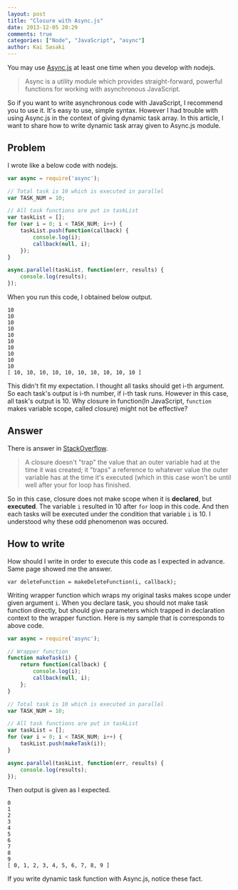 ```yaml
---
layout: post
title: "Closure with Async.js"
date: 2013-12-05 20:29
comments: true
categories: ["Node", "JavaScript", "async"]
author: Kai Sasaki
---
```


You may use [Async.js](https://npmjs.org/package/async) at least one time when you develop with nodejs.

> Async is a utility module which provides straight-forward, powerful functions for working with asynchronous JavaScript.

So if you want to write asynchronous code with JavaScript, I recommend you to use it. It's easy to use, simple syntax.
However I had trouble with using Async.js in the context of giving dynamic task array. In this article, I want to share 
how to write dynamic task array given to Async.js module.

## Problem

I wrote like a below code with nodejs.

```js
var async = require('async');

// Total task is 10 which is executed in parallel
var TASK_NUM = 10;

// All task functions are put in taskList
var taskList = [];
for (var i = 0; i < TASK_NUM; i++) {
    taskList.push(function(callback) {
        console.log(i);
        callback(null, i);
    });
}

async.parallel(taskList, function(err, results) {
    console.log(results);
});
```

When you run this code, I obtained below output.

```
10
10
10
10
10
10
10
10
10
10
[ 10, 10, 10, 10, 10, 10, 10, 10, 10, 10 ]
```

This didn't fit my expectation. I thought all tasks should get i-th argument. So each task's output
is i-th number, if i-th task runs. However in this case, all task's output is 10. Why closure in function(In JavaScript, `function` makes variable scope, called closure) might not be effective?

## Answer

There is answer in [StackOverflow](http://stackoverflow.com/questions/12472448/async-parallel-with-functions-dynamic-array).

> A closure doesn't "trap" the value that an outer variable had at the time it was created; it "traps" a reference to whatever value the outer variable has at the time it's executed (which in this case won't be until well after your for loop has finished.

So in this case, closure does not make scope when it is **declared**, but **executed**. The variable `i` resulted in 10 after `for` loop in this code. And then each tasks will be executed under the condition that variable `i` is 10. I understood why these odd phenomenon was occured.

## How to write

How should I write in order to execute this code as I expected in advance. Same page showed me the answer.

```
var deleteFunction = makeDeleteFunction(i, callback);
```

Writing wrapper function which wraps my original tasks makes scope under given argument `i`. When you declare task, you should not make task function directly, but should give parameters which trapped in declaration context to the wrapper function. Here is my sample that is corresponds to above code.

```js
var async = require('async');

// Wrapper function
function makeTask(i) {
    return function(callback) {
        console.log(i);
        callback(null, i);
    };
}

// Total task is 10 which is executed in parallel
var TASK_NUM = 10;

// All task functions are put in taskList
var taskList = [];
for (var i = 0; i < TASK_NUM; i++) {
    taskList.push(makeTask(i));
}

async.parallel(taskList, function(err, results) {
    console.log(results);
});
```

Then output is given as I expected.

```
0
1
2
3
4
5
6
7
8
9
[ 0, 1, 2, 3, 4, 5, 6, 7, 8, 9 ]
```

If you write dynamic task function with Async.js, notice these fact.

